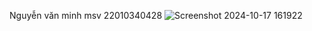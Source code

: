 Nguyễn văn minh msv 22010340428
![Screenshot 2024-10-17 161922](https://github.com/user-attachments/assets/e5a9caf4-0f46-427b-940d-7478626cea5a)
